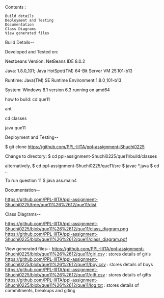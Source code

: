 Contents : 


	Build details
	Deployment and Testing
	Documentation
	Class Diagrams
	View generated files


Build Details--

Developed and Tested on:

Nestbeans Version: NetBeans IDE 8.0.2

Java: 1.8.0_101; Java HotSpot(TM) 64-Bit Server VM 25.101-b13

Runtime: Java(TM) SE Runtime Environment 1.8.0_101-b13

System: Windows 8.1 version 6.3 running on amd64


how to build:
cd que11

ant

cd classes

java que11


Deployment and Testing--

$ git clone https://github.com/PPL-IIITA/ppl-assignment-Shuchi0225

Change to directory:
$ cd ppl-assignment-Shuchi0225/que11/build/classes

alternatively,
$ cd ppl-assignment-Shuchi0225/que11/src
$ javac *.java
$ cd ..

To run question 11
$ java ass.main4


Documentation--

https://github.com/PPL-IIITA/ppl-assignment-Shuchi0225/tree/que11%26%2612/que11/dist


Class Diagrams--

https://github.com/PPL-IIITA/ppl-assignment-Shuchi0225/blob/que11%26%2612/que11/class_diagram.png
https://github.com/PPL-IIITA/ppl-assignment-Shuchi0225/blob/que11%26%2612/que11/class_diagram.pdf


View generated files--
https://github.com/PPL-IIITA/ppl-assignment-Shuchi0225/blob/que11%26%2612/que11/girl.csv  : stores details of girls
https://github.com/PPL-IIITA/ppl-assignment-Shuchi0225/blob/que11%26%2612/que11/boy.csv  : stores details of boys
https://github.com/PPL-IIITA/ppl-assignment-Shuchi0225/blob/que11%26%2612/que11/gift.csv  : stores details of gifts
https://github.com/PPL-IIITA/ppl-assignment-Shuchi0225/blob/que11%26%2612/que11/log.txt : stores details of commitments, breakups and giting
